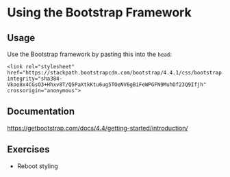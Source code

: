 # Using the Bootstrap Framework
## Usage
Use the Bootstrap framework by pasting this into the ``head``:
```
<link rel="stylesheet" href="https://stackpath.bootstrapcdn.com/bootstrap/4.4.1/css/bootstrap.min.css" integrity="sha384-Vkoo8x4CGsO3+Hhxv8T/Q5PaXtkKtu6ug5TOeNV6gBiFeWPGFN9MuhOf23Q9Ifjh" crossorigin="anonymous">
```
## Documentation
https://getbootstrap.com/docs/4.4/getting-started/introduction/
## Exercises
- Reboot styling
